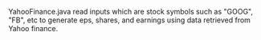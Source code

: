 
YahooFinance.java read inputs which are stock symbols such as "GOOG", "FB", etc 
to generate eps, shares, and earnings using data retrieved from Yahoo finance.